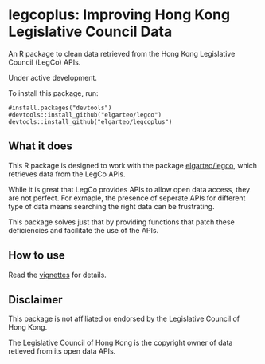 # legcoplus: Improving Hong Kong Legislative Council Data
An R package to clean data retrieved from the Hong Kong Legislative Council (LegCo) APIs. 

Under active development.

To install this package, run:
```
#install.packages("devtools")
#devtools::install_github("elgarteo/legco")
devtools::install_github("elgarteo/legcoplus")
```

## What it does
This R package is designed to work with the package [elgarteo/legco](https://github.com/elgarteo/legco),
which retrieves data from the LegCo APIs. 

While it is great that LegCo provides APIs to allow open data access, they are not perfect.
For exmaple, the presence of seperate APIs for different type of data means searching the 
right data can be frustrating.

This package solves just that by providing functions that patch these deficiencies and facilitate 
the use of the APIs.

## How to use
Read the [vignettes](https://elgarteo.ga/legco/legcoplus/) for details.

## Disclaimer
This package is not affiliated or endorsed by the Legislative Council of Hong Kong. 

The Legislative Council of Hong Kong is the copyright owner of data retieved from its open data APIs.
